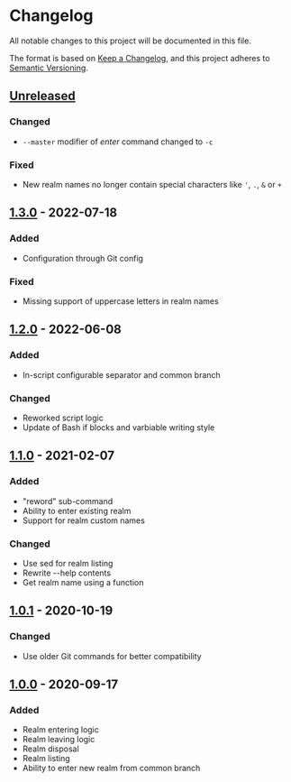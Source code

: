 # Changelog

All notable changes to this project will be documented in this file.

The format is based on [Keep a Changelog](https://keepachangelog.com/en/1.0.0/),
and this project adheres to [Semantic Versioning](https://semver.org/spec/v2.0.0.html).

## [Unreleased]

### Changed

- `--master` modifier of _enter_ command changed to `-c`

### Fixed

- New realm names no longer contain special characters like `'`, `.`, `&` or `+`

## [1.3.0] - 2022-07-18

### Added

- Configuration through Git config

### Fixed

- Missing support of uppercase letters in realm names

## [1.2.0] - 2022-06-08

### Added

- In-script configurable separator and common branch

### Changed

- Reworked script logic
- Update of Bash if blocks and varbiable writing style

## [1.1.0] - 2021-02-07

### Added

- "reword" sub-command
- Ability to enter existing realm
- Support for realm custom names

### Changed

- Use sed for realm listing
- Rewrite --help contents
- Get realm name using a function

## [1.0.1] - 2020-10-19

### Changed

- Use older Git commands for better compatibility

## [1.0.0] - 2020-09-17

### Added

- Realm entering logic
- Realm leaving logic
- Realm disposal
- Realm listing
- Ability to enter new realm from common branch

[Unreleased]: https://github.com/dehahost/git-realm/compare/v1.3.0...HEAD
[1.3.0]: https://github.com/dehahost/git-realm/compare/v1.2.0...v1.3.0
[1.2.0]: https://github.com/dehahost/git-realm/compare/v1.1.0...v1.2.0
[1.1.0]: https://github.com/dehahost/git-realm/compare/v1.0.1...v1.1.0
[1.0.1]: https://github.com/dehahost/git-realm/compare/v1.0.0...v1.0.1
[1.0.0]: https://github.com/dehahost/git-realm/releases/tag/v1.0.0
